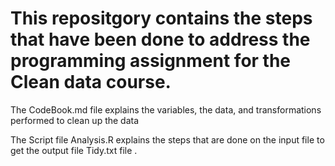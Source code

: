 # This repositgory contains the steps that have been done to address the programming assignment for the Clean data course.

The CodeBook.md file explains the variables, the data, and transformations performed to clean up the data

The Script file Analysis.R explains the steps that are done on the input file to get the output file Tidy.txt file .

